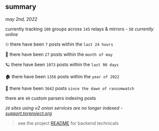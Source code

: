 
## summary
_may 2nd, 2022_

currently tracking `100` groups across `145` relays & mirrors - _`58` currently online_

⏲ there have been `7` posts within the `last 24 hours`

🦈 there have been `27` posts within the `month of may`

🪐 there have been `1073` posts within the `last 90 days`

🏚 there have been `1356` posts within the `year of 2022`

🦕 there have been `3642` posts `since the dawn of ransomwatch`

there are `49` custom parsers indexing posts

_`20` sites using v2 onion services are no longer indexed - [support.torproject.org](https://support.torproject.org/onionservices/v2-deprecation/)_

> see the project [README](https://github.com/thetanz/ransomwatch#ransomwatch--) for backend technicals
